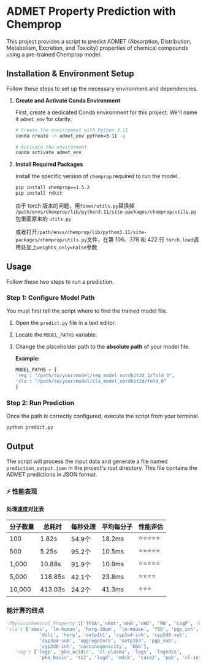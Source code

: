 # ADMET Property Prediction with Chemprop

This project provides a script to predict ADMET (Absorption, Distribution, Metabolism, Excretion, and Toxicity) properties of chemical compounds using a pre-trained Chemprop model.


## Installation & Environment Setup

Follow these steps to set up the necessary environment and dependencies.

1.  **Create and Activate Conda Environment**

    First, create a dedicated Conda environment for this project. We'll name it `admet_env` for clarity.

    ```bash
    # Create the environment with Python 3.11
    conda create -n admet_env python=3.11 -y

    # Activate the environment
    conda activate admet_env
    ```

2.  **Install Required Packages**

    Install the specific version of `chemprop` required to run the model.

    ```bash
    pip install chemprop==1.5.2
    pip install rdkit
    ```
    由于 torch 版本的问题，用`fixes/utils.py`替换掉 `/path/envs/chemprop/lib/python3.11/site-packages/chemprop/utils.py`包里面原来的 `utils.py`

    或者打开`/path/envs/chemprop/lib/python3.11/site-packages/chemprop/utils.py`文件，在第 106、378 和 422 行 `torch.load`调用处加上`weights_only=False`参数

## Usage

Follow these two steps to run a prediction.

### Step 1: Configure Model Path

You must first tell the script where to find the trained model file.

1.  Open the `predict.py` file in a text editor.
2.  Locate the `MODEL_PATHS` variable.
3.  Change the placeholder path to the **absolute path** of your model file.

    **Example:**

    ```python
    MODEL_PATHS = {
    'reg': "/path/to/your/model/reg_model_nordkit2d_2/fold_0",
    'cla': "/path/to/your/model/cla_model_nordkit2d/fold_0"
    }

    ```

### Step 2: Run Prediction

Once the path is correctly configured, execute the script from your terminal.

```bash
python predict.py
```

## Output

The script will process the input data and generate a file named `prediction_output.json` in the project's root directory. This file contains the ADMET predictions in JSON format.


### ⚡ 性能表现

#### 处理速度对比表

| 分子数量 | 总耗时 | 每秒处理 | 平均每分子 | 性能评估 |
|---------|--------|----------|------------|----------|
| 100     | 1.82s  | 54.9个   | 18.2ms     | ⭐⭐⭐⭐⭐ |
| 500     | 5.25s  | 95.2个   | 10.5ms     | ⭐⭐⭐⭐⭐ |
| 1,000   | 10.88s | 91.9个   | 10.9ms     | ⭐⭐⭐⭐⭐ |
| 5,000   | 118.85s| 42.1个   | 23.8ms     | ⭐⭐⭐⭐  |
| 10,000  | 413.03s| 24.2个   | 41.3ms     | ⭐⭐⭐   |


### 能计算的终点

```python
'Physicochemical_Property':['TPSA','nRot','nHA','nHD', 'MW', 'LogP', 'QED', 'SAscore', 'Lipinski', 'Pfizer', 'BMS', 'PAINS']
'cla': ['ames', 'lm-human', 'herg-10um', 'lm-mouse', 'f50', 'pgp_inh',
            'dili', 'herg', 'oatp1b1', 'cyp3a4-inh', 'cyp2d6-sub',
            'cyp3a4-sub', 'aggregators', 'oatp1b3', 'pgp_sub',
            'cyp2d6-inh', 'carcinogenicity', 'bbb'],
   'reg': ['logp', 'pka_acidic', 'cl-plasma', 'logs', 'logvdss',
            'pka_basic', 't12', 'logd', 'mdck', 'caco2', 'ppb', 'cl-int']
```

